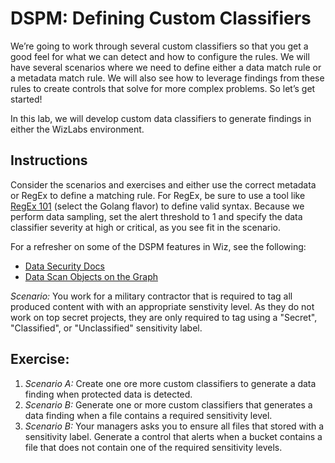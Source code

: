 # DSPM: Defining Custom Classifiers


We’re going to work through several custom classifiers so that you get a good feel for what we can detect and how to configure the rules. We will have several scenarios where we need to define either a data match rule or a metadata match rule. We will also see how to leverage findings from these rules to create controls that solve for more complex problems. So let’s get started!

In this lab, we will develop custom data classifiers to generate findings in either the WizLabs environment. 

## Instructions

Consider the scenarios and exercises and either use the correct metadata or RegEx to define a matching rule. For RegEx, be sure to use a tool like [RegEx 101](https://regex101.com/) (select the Golang flavor) to define valid syntax. Because we perform data sampling, set the alert threshold to 1 and specify the data classifier severity at high or critical, as you see fit in the scenario.

For a refresher on some of the DSPM features in Wiz, see the following:
- [Data Security Docs](https://docs.wiz.io/wiz-docs/docs/data-sec)
- [Data Scan Objects on the Graph](https://docs.wiz.io/wiz-docs/docs/data-security#data-scan-objects)

<!-- *Scenario A:* You work for an organization that tags it's intellectual property with "Company Confidential – Internal Only". -->

*Scenario:* You work for a military contractor that is required to tag all produced content with with an appropriate senstivity level. As they do not work on top secret projects, they are only required to tag using a "Secret", "Classified", or "Unclassified" sensitivity label. 


## Exercise:

1. *Scenario A:*  Create one ore more custom classifiers to generate a data finding when protected data is detected.
2. *Scenario B:* Generate one or more custom classifiers that generates a data finding when a file contains a required sensitivity level.
3. *Scenario B:* Your managers asks you to ensure all files that stored with a sensitivity label. Generate a control that alerts when a bucket contains a file that does not contain one of the required sensitivity levels.
